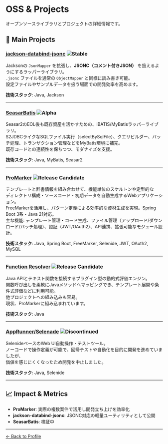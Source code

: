 # OSS & Projects

オープンソースライブラリとプロジェクトの詳細情報です。

## 🎯 Main Projects

### [jackson-databind-jsonc](https://github.com/vemic/jackson-databind-jsonc) ![Stable](https://img.shields.io/badge/status-stable-brightgreen)
Jacksonの `JsonMapper` を拡張し、**JSONC（コメント付きJSON）** を扱えるようにするラッパーライブラリ。  
`.jsonc` ファイルを通常の `ObjectMapper` と同様に読み書き可能。  
設定ファイルやサンプルデータを扱う場面での開発効率を高めます。

**技術スタック**: Java, Jackson

---

### [SeasarBatis](https://github.com/vemic/seasarbatis) ![Alpha](https://img.shields.io/badge/status-alpha-red)
Seasar2のEOL後も既存資産を活かすための、iBATIS/MyBatisラッパーライブラリ。  
S2JDBCライクなSQLファイル実行（selectBySqlFile）、クエリビルダー、バッチ処理、トランザクション管理などをMyBatis環境に補完。  
既存コードとの連続性を保ちつつ、モダナイズを支援。  

**技術スタック**: Java, MyBatis, Seasar2

---

### [ProMarker](https://github.com/vemic/promarker) ![Release Candidate](https://img.shields.io/badge/status-release%20candidate-blue)
テンプレートと辞書情報を組み合わせて、機能単位のスケルトンや定型的な  
ディレクトリ構成・ソースコード・初期データを自動生成するWebアプリケーション。  
FreeMarkerを活用し、パターン定義による効率的な資材生成を実現。Spring Boot 3系・Java 21対応。  
主な機能: テンプレート管理・コード生成、ファイル管理（アップロード/ダウンロード/バッチ処理）、認証（JWT/OAuth2）、API連携、拡張可能なモジュール設計。

**技術スタック**: Java, Spring Boot, FreeMarker, Selenide, JWT, OAuth2, MySQL

---

### [Function Resolver](https://github.com/vemic/function-resolver) ![Release Candidate](https://img.shields.io/badge/status-release%20candidate-blue)
Java APIとテキスト関数を接続するプラグイン型の動的式評価エンジン。  
関数呼び出しを柔軟にJavaメソッドへマッピングでき、テンプレート展開や条件式評価などに利用可能。  
他プロジェクトへの組み込みも容易。  
現状、ProMarkerに組み込まれています。  

**技術スタック**: Java

---

### [AppRunner/Selenade](https://github.com/vemic/apprunner) ![Discontinued](https://img.shields.io/badge/status-discontinued-gray)
SelenideベースのWeb UI自動操作・テストツール。  
ノーコードで操作定義が可能で、回帰テストや自動化を目的に開発を進めていましたが、  
価値を感じにくくなったため開発を中止しました。

**技術スタック**: Java, Selenide

---

## 📈 Impact & Metrics

- **ProMarker**: 実際の複数案件で活用し開発立ち上げを効率化  
- **jackson-databind-jsonc**: JSONC対応の軽量ユーティリティとして公開  
- **SeasarBatis**: 検証中  

---

[← Back to Profile](../README.md)
